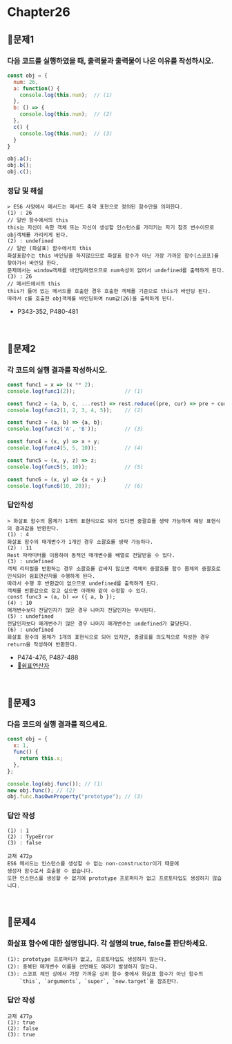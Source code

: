 # Chapter26
## 📌문제1
### 다음 코드를 실행하였을 때, 출력물과 출력물이 나온 이유를 작성하시오.
```js
const obj = {
  num: 26,
  a: function() {
    console.log(this.num);  // (1)
  },
  b: () => {
    console.log(this.num);  // (2)
  },
  c() {
    console.log(this.num);  // (3)
  }
}

obj.a();
obj.b();
obj.c();
```
### 정답 및 해설
```
> ES6 사양에서 메서드는 메서드 축약 표현으로 정의된 함수만을 의미한다.
(1) : 26
// 일반 함수에서의 this
this는 자신이 속한 객체 또는 자신이 생성할 인스턴스를 가리키는 자기 참조 변수이므로 obj객체를 가리키게 된다.
(2) : undefined
// 일반 (화살표) 함수에서의 this
화살표함수는 this 바인딩을 하지않으므로 화살표 함수가 아닌 가장 가까운 함수(스코프)를 찾아가서 바인딩 한다.
문제에서는 window객체를 바인딩하였으므로 num속성이 없어서 undefined를 출력하게 된다.
(3) : 26
// 메서드에서의 this
this가 들어 있는 메서드를 호출한 경우 호출한 객체를 기준으로 this가 바인딩 된다.
따라서 c를 호출한 obj객체를 바인딩하여 num값(26)을 출력하게 된다.
```
- P343-352, P480-481

<br>

## 📌문제2
### 각 코드의 실행 결과를 작성하시오.
```js
const func1 = x => (x ** 2);
console.log(func1(2));                // (1)

const func2 = (a, b, c, ...rest) => rest.reduce((pre, cur) => pre + cur, b);
console.log(func2(1, 2, 3, 4, 5));    // (2)

const func3 = (a, b) => {a, b};
console.log(func3('A', 'B'));         // (3)

const func4 = (x, y) => x + y;
console.log(func4(5, 5, 10));         // (4)

const func5 = (x, y, z) => z;
console.log(func5(5, 10));            // (5)

const func6 = (x, y) => {x + y;}
console.log(func6(10, 20));           // (6)
```
### 답안작성
```
> 화살표 함수의 몸체가 1개의 표현식으로 되어 있다면 중괄호를 생략 가능하며 해당 표현식의 결과값을 반환한다.
(1) : 4
화살표 함수의 매개변수가 1개인 경우 소괄호를 생략 가능하다.
(2) : 11
Rest 파라미터를 이용하여 동적인 매개변수를 배열로 전달받을 수 있다.
(3) : undefined
객체 리터럴을 반환하는 경우 소괄호를 감싸지 않으면 객체의 중괄호를 함수 몸체의 중괄호로 인식되어 쉼표연산자를 수행하게 된다.
따라서 수행 후 반환값이 없으므로 undefined를 출력하게 된다.
객체를 반환값으로 갖고 싶으면 아래와 같이 수정할 수 있다.
const func3 = (a, b) => ({ a, b });
(4) : 10
매개변수보다 전달인자가 많은 경우 나머지 전달인자는 무시된다.
(5) : undefined
전달인자보다 매개변수가 많은 경우 나머지 매개변수는 undefined가 할당된다.
(6) : undefined
화살표 함수의 몸체가 1개의 표현식으로 되어 있지만, 중괄호를 의도적으로 작성한 경우 return을 작성하여 반환한다.
```
- P474-476, P487-488
- [🔗쉼표연산자](https://developer.mozilla.org/ko/docs/Web/JavaScript/Reference/Operators/Comma_Operator)

<br>

## 📌문제3

### 다음 코드의 실행 결과를 적으세요.

```js
const obj = {
  x: 1,
  func() {
    return this.x;
  },
};

console.log(obj.func()); // (1)
new obj.func(); // (2)
obj.func.hasOwnProperty("prototype"); // (3)
```

### 답안 작성

```
(1) : 1
(2) : TypeError
(3) : false
```

```
교재 472p
ES6 메서드는 인스턴스를 생성할 수 없는 non-constructor이기 때문에
생성자 함수로서 호출할 수 없습니다.
또한 인스턴스를 생성할 수 없기에 prototype 프로퍼티가 없고 프로토타입도 생성하지 않습니다.
```

<br>

## 📌문제4

### 화살표 함수에 대한 설명입니다. 각 설명의 true, false를 판단하세요.

```
(1): prototype 프로퍼티가 없고, 프로토타입도 생성하지 않는다.
(2): 중복된 매개변수 이름을 선언해도 에러가 발생하지 않는다.
(3): 스코프 체인 상에서 가장 가까운 상위 함수 중에서 화살표 함수가 아닌 함수의
    `this`, `arguments`, `super`, `new.target`을 참조한다.
```

### 답안 작성

```
교재 477p
(1): true
(2): false
(3): true
```

<br>
